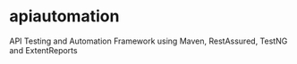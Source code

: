 # apiautomation
API Testing and Automation Framework using Maven, RestAssured, TestNG and ExtentReports
